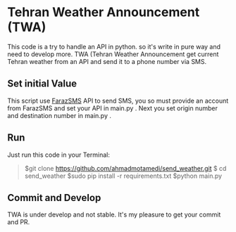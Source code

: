 # Tehran Weather Announcement (TWA)

This code is a try to handle an API in python. so it's write in pure way and need to develop more.
TWA (Tehran Weather Announcement get current Tehran weather from an API and send it to a phone number via SMS.
## Set initial Value
This script use [FarazSMS](https://farazsms.com/) API to send SMS, you so must provide an account from FarazSMS and set your API in main.py . Next you set origin number and destination number in main.py .
 
 ## Run
 Just run this code in your Terminal:
 

> $git clone https://github.com/ahmadmotamedi/send_weather.git
> $ cd send_weather
> $sudo pip install -r requirements.txt
> $python main.py

## Commit and Develop
TWA is under develop and not stable. It's my pleasure to get your commit and PR.

